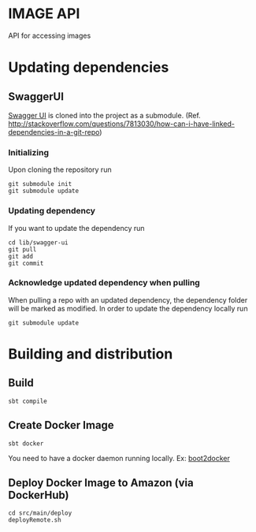 # IMAGE API 
API for accessing images

# Updating dependencies

## SwaggerUI
[Swagger UI](https://github.com/swagger-api/swagger-ui) is cloned into the project as a submodule. (Ref. http://stackoverflow.com/questions/7813030/how-can-i-have-linked-dependencies-in-a-git-repo)

### Initializing
Upon cloning the repository run

    git submodule init
    git submodule update

### Updating dependency
If you want to update the dependency run

    cd lib/swagger-ui
    git pull
    git add
    git commit
    
### Acknowledge updated dependency when pulling
When pulling a repo with an updated dependency, the dependency folder will be marked as modified. In order to update the dependency locally run

    git submodule update

# Building and distribution

## Build
    sbt compile

## Create Docker Image
    sbt docker

You need to have a docker daemon running locally. Ex: [boot2docker](http://boot2docker.io/)

## Deploy Docker Image to Amazon (via DockerHub)
    cd src/main/deploy  
    deployRemote.sh

